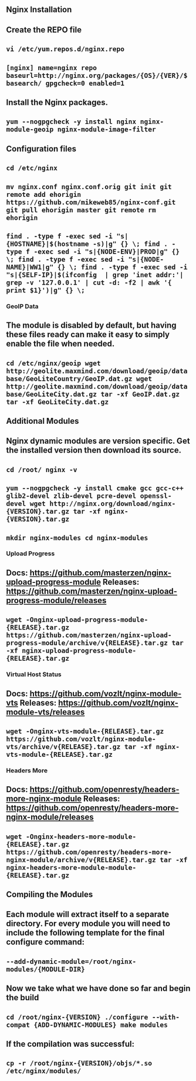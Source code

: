## Nginx Installation ##
Create the REPO file
---
`vi /etc/yum.repos.d/nginx.repo`
---
`[nginx]
name=nginx repo
baseurl=http://nginx.org/packages/{OS}/{VER}/$basearch/
gpgcheck=0
enabled=1`
---

Install the Nginx packages.
---
`yum --nogpgcheck -y install nginx nginx-module-geoip nginx-module-image-filter`
---


## Configuration files ##
`cd /etc/nginx`
---
`mv nginx.conf nginx.conf.orig
git init
git remote add ehorigin https://github.com/mikeweb85/nginx-conf.git
git pull ehorigin master
git remote rm ehorigin`
---
`find . -type f -exec sed -i "s|{HOSTNAME}|$(hostname -s)|g" {} \;
find . -type f -exec sed -i "s|{NODE-ENV}|PROD|g" {} \;
find . -type f -exec sed -i "s|{NODE-NAME}|WW1|g" {} \;
find . -type f -exec sed -i "s|{SELF-IP}|$(ifconfig  | grep 'inet addr:'| grep -v '127.0.0.1' | cut -d: -f2 | awk '{ print $1}')|g" {} \;`
---

### GeoIP Data ###
The module is disabled by default, but having these files ready can make it easy to simply enable the file when needed.
---
`cd /etc/nginx/geoip
wget http://geolite.maxmind.com/download/geoip/database/GeoLiteCountry/GeoIP.dat.gz
wget http://geolite.maxmind.com/download/geoip/database/GeoLiteCity.dat.gz
tar -xf GeoIP.dat.gz
tar -xf GeoLiteCity.dat.gz`
---


## Additional Modules ##
Nginx dynamic modules are version specific. Get the installed version then download its source.
---
`cd /root/
nginx -v`
---
`yum --nogpgcheck -y install cmake gcc gcc-c++ glib2-devel zlib-devel pcre-devel openssl-devel
wget http://nginx.org/download/nginx-{VERSION}.tar.gz
tar -xf nginx-{VERSION}.tar.gz`
---
`mkdir nginx-modules
cd nginx-modules`
---

### Upload Progress ###
Docs: https://github.com/masterzen/nginx-upload-progress-module
Releases: https://github.com/masterzen/nginx-upload-progress-module/releases
---
`wget -Onginx-upload-progress-module-{RELEASE}.tar.gz  https://github.com/masterzen/nginx-upload-progress-module/archive/v{RELEASE}.tar.gz
tar -xf nginx-upload-progress-module-{RELEASE}.tar.gz`
---

### Virtual Host Status ###
Docs: https://github.com/vozlt/nginx-module-vts
Releases: https://github.com/vozlt/nginx-module-vts/releases
---
`wget -Onginx-vts-module-{RELEASE}.tar.gz  https://github.com/vozlt/nginx-module-vts/archive/v{RELEASE}.tar.gz
tar -xf nginx-vts-module-{RELEASE}.tar.gz`
---

### Headers More ###
Docs: https://github.com/openresty/headers-more-nginx-module
Releases: https://github.com/openresty/headers-more-nginx-module/releases
---
`wget -Onginx-headers-more-module-{RELEASE}.tar.gz  https://github.com/openresty/headers-more-nginx-module/archive/v{RELEASE}.tar.gz
tar -xf nginx-headers-more-module-module-{RELEASE}.tar.gz`
---

## Compiling the Modules ##
Each module will extract itself to a separate directory. For every module you will need to include the following template for the final configure command:
---
``--add-dynamic-module=/root/nginx-modules/{MODULE-DIR}``
---

Now we take what we have done so far and begin the build
---
`cd /root/nginx-{VERSION}
./configure --with-compat {ADD-DYNAMIC-MODULES}
make modules`
---

If the compilation was successful:
---
`cp -r /root/nginx-{VERSION}/objs/*.so /etc/nginx/modules/`
---
